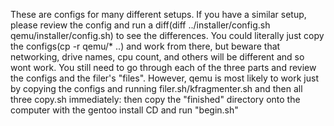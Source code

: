 These are configs for many different setups. If you have a similar setup, please review the config and run a diff(diff ../installer/config.sh qemu/installer/config.sh) to see the differences. You could literally just copy the configs(cp -r qemu/* ..) and work from there, but beware that networking, drive names, cpu count, and others will be different and so wont work. You still need to go through each of the three parts and review the configs and the filer's "files". However, qemu is most likely to work just by copying the configs and running filer.sh/kfragmenter.sh and then all three copy.sh immediately: then copy the "finished" directory onto the computer with the gentoo install CD and run "begin.sh"
